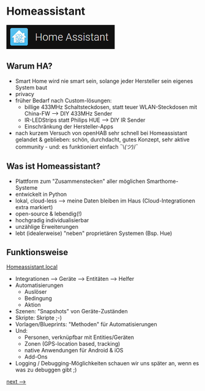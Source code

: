 # Homeassistant

![image](/images/ha.png)

## Warum HA?
* Smart Home wird nie smart sein, solange jeder Hersteller sein eigenes System baut
* privacy
* früher Bedarf nach Custom-lösungen: 
  * billige 433MHz Schaltsteckdosen, statt teuer WLAN-Steckdosen mit China-FW --> DIY 433MHz Sender
  * IR-LEDStrips statt Philips HUE --> DIY IR Sender 
  * Einschränkung der Hersteller-Apps
* nach kurzem Versuch von openHAB sehr schnell bei Homeassistant gelandet & geblieben: schön, durchdacht, gutes Konzept, sehr aktive community - und: es funktioniert einfach ¯\\_(ツ)_/¯

## Was ist Homeassistant?
* Plattform zum "Zusammenstecken" aller möglichen Smarthome-Systeme
* entwickelt in Python
* lokal, cloud-less --> meine Daten bleiben im Haus (Cloud-Integrationen extra markiert)
* open-source & lebendig(!)
* hochgradig individualisierbar
* unzählige Erweiterungen
* lebt (idealerweise) "neben" proprietären Systemen (Bsp. Hue)

## Funktionsweise

[Homeassistant.local](http://homeassistant.local:8123/config/dashboard)

* Integrationen --> Geräte --> Entitäten --> Helfer
* Automatisierungen
    * Auslöser
    * Bedingung
    * Aktion
* Szenen: "Snapshots" von Geräte-Zuständen
* Skripte: Skripte ;-)
* Vorlagen/Blueprints: "Methoden" für Automatisierungen
* Und:
  * Personen, verknüpfbar mit Entities/Geräten
  * Zonen (GPS-location based, tracking)
  * native Anwendungen für Android & iOS
  * Add-Ons
* Logging / Debugging-Möglichkeiten schauen wir uns später an, wenn es was zu debuggen gibt ;)

[next --> ](/03_Praxis.md)